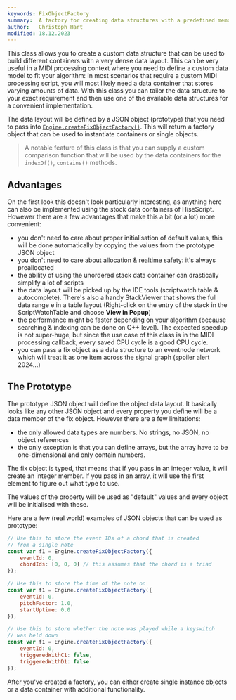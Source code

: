 ```yaml
---
keywords: FixObjectFactory
summary:  A factory for creating data structures with a predefined memory layout
author:   Christoph Hart
modified: 18.12.2023
---
```


This class allows you to create a custom data structure that can be used to build different containers with a very dense data layout. This can be very useful in a MIDI processing context where you need to define a custom data model to fit your algorithm: In most scenarios that require a custom MIDI processing script, you will most likely need a data container that stores varying amounts of data. With this class you can tailor the data structure to your exact requirement and then use one of the available data structures for a convenient implementation.

The data layout will be defined by a JSON object (prototype) that you need to pass into [`Engine.createFixObjectFactory()`](/scripting/scripting-api/engine#createfixobjectfactory). This will return a factory object that can be used to instantiate containers or single objects.

> A notable feature of this class is that you can supply a custom comparison function that will be used by the data containers for the `indexOf()`, `contains()` methods.

## Advantages

On the first look this doesn't look particularly interesting, as anything here can also be implemented using the stock data containers of HiseScript. Howewer there are a few advantages that make this a bit (or a lot) more convenient:

- you don't need to care about proper initialisation of default values, this will be done automatically by copying the values from the prototype JSON object
- you don't need to care about allocation & realtime safety: it's always preallocated
- the ability of using the unordered stack data container can drastically simplify a lot of scripts
- the data layout will be picked up by the IDE tools (scriptwatch table & autocomplete). There's also a handy StackViewer that shows the full data range e in a table layout (Right-click on the entry of the stack in the ScriptWatchTable and choose **View in Popup**)
- the performance might be faster depending on your algorithm (because searching & indexing can be done on C++ level). The expected speedup is not super-huge, but since the use case of this class is in the MIDI processing callback, every saved CPU cycle is a good CPU cycle.
- you can pass a fix object as a data structure to an eventnode network which will treat it as one item across the signal graph (spoiler alert 2024...)

## The Prototype

The prototype JSON object will define the object data layout. It basically looks like any other JSON object and every property you define will be a data member of the fix object. However there are a few limitations:

- the only allowed data types are numbers. No strings, no JSON, no object references
- the only exception is that you can define arrays, but the array have to be one-dimensional and only contain numbers.

The fix object is typed, that means that if you pass in an integer value, it will create an integer member. If you pass in an array, it will use the first element to figure out what type to use.

The values of the property will be used as "default" values and every object will be initialised with these.

Here are a few (real world) examples of JSON objects that can be used as prototype:

```javascript
// Use this to store the event IDs of a chord that is created
// from a single note
const var f1 = Engine.createFixObjectFactory({
	eventId: 0,
	chordIds: [0, 0, 0] // this assumes that the chord is a triad
});

// Use this to store the time of the note on
const var f1 = Engine.createFixObjectFactory({
	eventId: 0,
	pitchFactor: 1.0,
	startUptime: 0.0
});

// Use this to store whether the note was played while a keyswitch
// was held down
const var f1 = Engine.createFixObjectFactory({
	eventId: 0,
	triggeredWithC1: false,
	triggeredWithD1: false
});
```

After you've created a factory, you can either create single instance objects or a data container with additional functionality.




